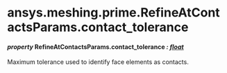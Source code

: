 # ansys.meshing.prime.RefineAtContactsParams.contact_tolerance



#### *property* RefineAtContactsParams.contact_tolerance *: [float](https://docs.python.org/3.11/library/functions.html#float)*

Maximum tolerance used to identify face elements as contacts.

<!-- !! processed by numpydoc !! -->
